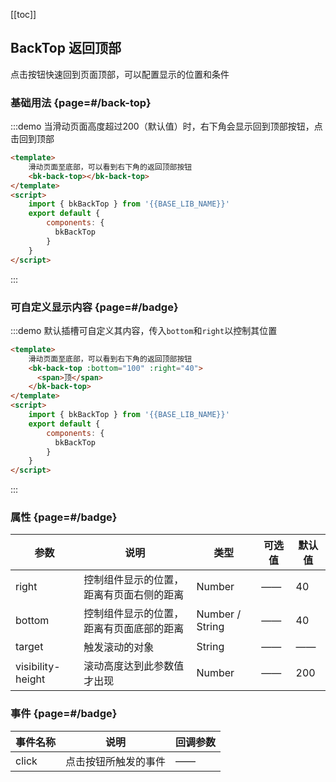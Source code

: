 <script>
    import { bkBackTop } from '@'

    export default {
        components: {
            bkBackTop
        }
    }
</script>

[[toc]]

## BackTop 返回顶部

点击按钮快速回到页面顶部，可以配置显示的位置和条件

### 基础用法 {page=#/back-top}

:::demo 当滑动页面高度超过200（默认值）时，右下角会显示回到顶部按钮，点击回到顶部
```html
<template>
    滑动页面至底部，可以看到右下角的返回顶部按钮
    <bk-back-top></bk-back-top>
</template>
<script>
    import { bkBackTop } from '{{BASE_LIB_NAME}}'
    export default {
        components: {
          bkBackTop
        }
    }
</script>
```
:::

### 可自定义显示内容 {page=#/badge}

:::demo 默认插槽可自定义其内容，传入`bottom`和`right`以控制其位置
```html
<template>
    滑动页面至底部，可以看到右下角的返回顶部按钮
    <bk-back-top :bottom="100" :right="40">
      <span>顶</span>
    </bk-back-top>
</template>
<script>
    import { bkBackTop } from '{{BASE_LIB_NAME}}'
    export default {
        components: {
          bkBackTop
        }
    }
</script>
```
:::

### 属性 {page=#/badge}
| 参数 | 说明 | 类型 | 可选值 | 默认值 |
|------|------|------|------|------|
| right | 控制组件显示的位置，距离有页面右侧的距离 | Number | —— | 40 |
| bottom | 控制组件显示的位置，距离有页面底部的距离 | Number / String | —— | 40 |
| target | 	触发滚动的对象 | String | —— | —— |
| visibility-height | 滚动高度达到此参数值才出现 | Number | —— | 200 |

### 事件 {page=#/badge}
| 事件名称 | 说明 | 回调参数 |
|------|------|------|
| click | 点击按钮所触发的事件 | —— |